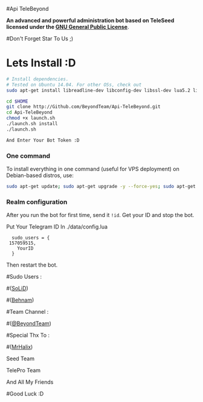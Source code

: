 #Api TeleBeyond

**An advanced and powerful administration bot based on TeleSeed licensed under the [GNU General Public License](https://github.com/solid021/Api-TeleBeyond/blob/master/LICENSE)**.

#Don't Forget Star To Us ;)

# Lets Install :D

```sh
# Install dependencies.
# Tested on Ubuntu 14.04. For other OSs, check out
sudo apt-get install libreadline-dev libconfig-dev libssl-dev lua5.2 liblua5.2-dev libevent-dev make autoconf unzip git redis-server g++ libjansson-dev libpython-dev expat libexpat1-dev

cd $HOME
git clone http://Github.com/BeyondTeam/Api-TeleBeyond.git
cd Api-TeleBeyond
chmod +x launch.sh
./launch.sh install
./launch.sh

And Enter Your Bot Token :D
```
### One command
To install everything in one command (useful for VPS deployment) on Debian-based distros, use:
```sh
sudo apt-get update; sudo apt-get upgrade -y --force-yes; sudo apt-get dist-upgrade -y --force-yes; sudo apt-get install libreadline-dev libconfig-dev libssl-dev lua5.2 liblua5.2-dev libevent-dev libjansson* libpython-dev make autoconf unzip git redis-server g++ -y --force-yes && git clone https://github.com/BeyondTeam/Api-TeleBeyond.git && cd Api-TeleBeyond && chmod +x launch.sh && ./launch.sh install && ./launch.sh
```
### Realm configuration

After you run the bot for first time, send it `!id`. Get your ID and stop the bot.

Put Your Telegram ID In ./data/config.lua
```
  sudo_users = {
 157059515,
    YourID
  }
```
Then restart the bot.

#Sudo Users :

#([SoLiD](https://telegram.me/SoLiD021))

#([Behnam](https://telegram.me/idivaNmanheB))

#Team Channel :

#([@BeyondTeam](https://telegram.me/BeyondTeam))

#Special Thx To :

#([MrHalix](https://telegram.me/MrHalix))

Seed Team

TelePro Team

And All My Friends

#Good Luck :D
